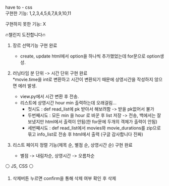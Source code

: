 have to - css  
구현한 기능: 1,2,3,4,5,6,7,8,9,10,11

구현하지 못한 기능: X

🔥챌린지 도전합니다🔥
1. 장르 선택기능 구현 완료<br>
   * create, update html에서 option을 하나씩 추가했었는데 for문으로 option생성. <br>
2. 러닝타임 분 단위 -> 시간 단위 구현 완료<br>
    *movie.time을 int로 변환하고 시간이 변환되기 때문에 상영시간을 작성하지 않으면 에러 발생.<br>
    * view.py에서 시간 변환 후 전송. <br>
    * 리스트에 상영시간 hour min 출력하는데 오래걸림...<br>
        * 첫시도 : def read_list에 pk 받아서 해보려함 -> 받을 pk없어서 불가<br>
        * 두번째시도 : 모든 min 을 hour 로 바꾼 후 list 저장 -> 전송, 백에서는 잘보냈지만 html에서 출력이 안됨(한 for문에 두개의 객체가 출력이 안됨)<br>
        * 세번째시도 : def read_list에서 movies와 movie_durations를 zip으로 묶고 info_list로 전송 후 html에서 출력 (구글 감사합니다 진짜)<br>

3. 리스트 페이지 정렬 기능(제목 순, 별점 순, 상영시간 순) 구현 완료<br>
    * 별점 -> 내림차순, 상영시간 -> 오름차순 <br>

⚪ JS, CSS ⚪
1. 삭제버튼 누르면 confirm을 통해 삭제 여부 확인 후 삭제 <br>